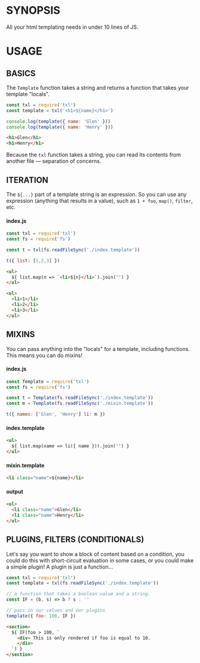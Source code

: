 # SYNOPSIS
All your html templating needs in under 10 lines of JS.

# USAGE

## BASICS
The `Template` function takes a string and returns a function that takes your
template "locals".

```js
const txl = require('txl')
const template = txl('<h1>${name}</h1>')

console.log(template({ name: 'Glen' }))
console.log(template({ name: 'Henry' }))
```

```html
<h1>Glen</h1>
<h1>Henry</h1>
```

Because the `txl` function takes a string, you can read its contents from
another file — separation of concerns.

## ITERATION
The `${...}` part of a template string is an expression. So you can use any
expression (anything that results in a value), such as `1 + foo`, `map()`,
`filter`, etc.

#### index.js
```js
const txl = require('txl')
const fs = require('fs')

const t = txl(fs.readFileSync('./index.template'))

t({ list: [1,2,3] })
```

```html
<ul>
  ${ list.map(n => `<li>${n}</li>`).join('') }
</ul>
```

```html
<ul>
  <li>1</li>
  <li>2</li>
  <li>3</li>
</ul>
```

## MIXINS
You can pass anything into the "locals" for a template, including functions.
This means you can do mixins!

#### index.js

```js
const Template = require('txl')
const fs = require('fs')

const t = Template(fs.readFileSync('./index.template'))
const m = Template(fs.readFileSync('./mixin.template'))

t({ names: ['Glen', 'Henry'] li: m })
```

#### index.template

```html
<ul>
  ${ list.map(name => li({ name })).join('') }
</ul>
```

#### mixin.template

```html
<li class="name">${name}</li>
```

#### output
```html
<ul>
  <li class="name">Glen</li>
  <li class="name">Henry</li>
</ul>
```

## PLUGINS, FILTERS (CONDITIONALS)
Let's say you want to show a block of content based on a condition, you could
do this with short-circuit evaluation in some cases, or you could make a simple
plugin! A plugin is just a function...

```js
const txl = require('txl')
const template = txl(fs.readFileSync('./index.template'))

// a function that takes a boolean value and a string.
const IF = (b, s) => b ? s : ''

// pass in our values and our plugins
template({ foo: 100, IF })
```

```html
<section>
  ${ IF(foo > 100, `
    <div> This is only rendered if foo is equal to 10.
    </div>
  `) }
</section>
```
